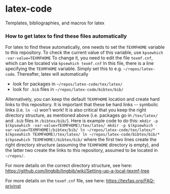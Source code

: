 # latex-code
Templates, bibliographies, and macros for latex

### How to get latex to find these files automatically ###
For latex to find these automatically, one needs to set the `TEXMFHOME` variable to this repository. To check the current value of this variable, use
```kpsewhich -var-value=TEXMFHOME```
To change it, you need to edit the file `texmf.cnf`, which can be located via
```kpsewhich texmf.cnf```
In this file, there is a line specifying the `TEXMFHOME` variable. Simply set this to e.g. `~/repos/latex-code`. Thereafter, latex will automatically 
* look for packages in `~/repos/latex-code/tex/latex/`
* look for `.bib` files in `~/repos/latex-code/bibtex/bib/`

Alternatively, you can keep the default `TEXMFHOME` location and create hard links to this repository. It is important that these be hard links -- symbolic links (i.e. `ln -s`) won't work! It is also critical that you keep the right directory structure, as mentioned above (i.e. packages go in `/tex/latex/` and `.bib` files in `/bibtex/bib/`). Here is example code to do this:
``
mkdir -p $(kpsewhich -var-value=TEXMFHOME)/tex/latex/
mkdir -p $(kpsewhich -var-value=TEXMFHOME)/bibtex/bib/
ln ~/repos/latex-code/tex/latex/* $(kpsewhich TEXMFHOME)/tex/latex/
ln ~/repos/latex-code/bibtex/bib/* $(kpsewhich TEXMFHOME)/bibtex/bib/
``
where the first two lines create the right directory structure (assuming the `TEXMFHOME` directory is empty), and the latter two create the links to this repository, assumed to be located in `~/repos/`.

For more details on the correct directory structure, see here: https://github.com/lingbib/lingbib/wiki/Setting-up-a-local-texmf-tree

For more details on the `texmf.cnf` file, see here: https://texfaq.org/FAQ-privinst


